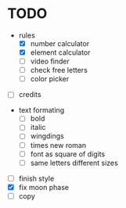 # TODO
- rules
    - [x] number calculator
    - [x] element calculator
    - [ ] video finder
    - [ ] check free letters
    - [ ] color picker
- [ ] credits
- text formating
    - [ ] bold
    - [ ] italic
    - [ ] wingdings
    - [ ] times new roman
    - [ ] font as square of digits
    - [ ] same letters different sizes
- [ ] finish style
- [x] fix moon phase
- [ ] copy